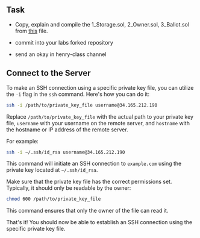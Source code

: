 

## Task


* Copy, explain and compile the 1_Storage.sol, 2_Owner.sol, 3_Ballot.sol from [this](https://github.com/blockchain-audit/cheatsheet.sol/tree/main/contracts) file.

* commit into your labs forked repository
* send an okay in henry-class channel



## Connect to the Server

To make an SSH connection using a specific private key file, you can utilize the `-i` flag in the `ssh` command. Here's how you can do it:

```bash
ssh -i /path/to/private_key_file username@34.165.212.190
```

Replace `/path/to/private_key_file` with the actual path to your private key file, `username` with your username on the remote server, and `hostname` with the hostname or IP address of the remote server.

For example:

```bash
ssh -i ~/.ssh/id_rsa username@34.165.212.190
```

This command will initiate an SSH connection to `example.com` using the private key located at `~/.ssh/id_rsa`.

Make sure that the private key file has the correct permissions set. Typically, it should only be readable by the owner:

```bash
chmod 600 /path/to/private_key_file
```

This command ensures that only the owner of the file can read it.

That's it! You should now be able to establish an SSH connection using the specific private key file.
